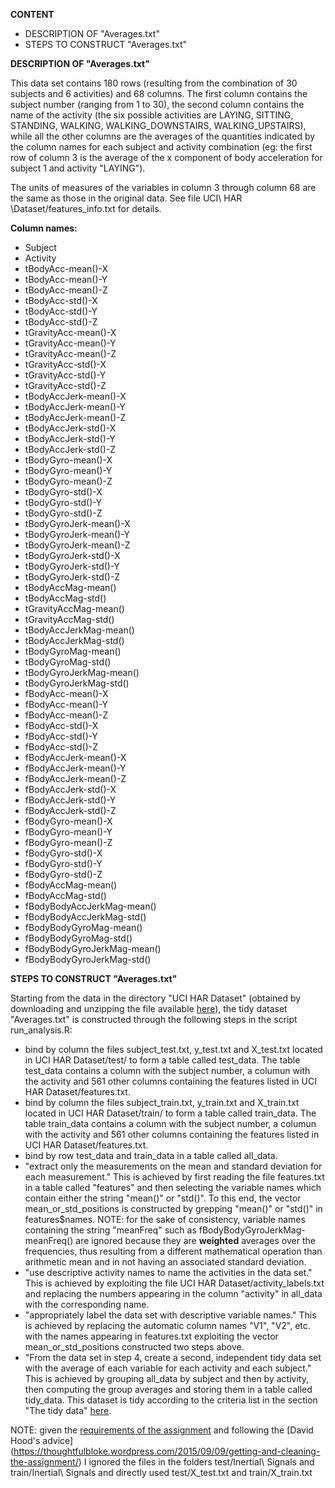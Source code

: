 **CONTENT**
-  DESCRIPTION OF "Averages.txt"
-  STEPS TO CONSTRUCT "Averages.txt" 

**DESCRIPTION OF "Averages.txt"**

This data set contains 180 rows (resulting from the combination of 30 subjects and 6 activities) and 68 columns. 
The first column contains the subject number (ranging from 1 to 30), the second column contains the name of the activity (the six possible activities are  LAYING, SITTING, STANDING, WALKING, WALKING_DOWNSTAIRS, WALKING_UPSTAIRS), while all the other columns are the averages of the quantities indicated by the column names for each subject and activity combination  (eg: the first row of column 3 is the average of the x component of body acceleration for subject 1 and activity "LAYING"). 

The units of measures of the variables in column 3 through column 68 are the same as those in the original data. 
See file UCI\ HAR \Dataset/features_info.txt for details. 

**Column names:**
-  Subject 
-  Activity 
-  tBodyAcc-mean()-X
-  tBodyAcc-mean()-Y
-  tBodyAcc-mean()-Z
-  tBodyAcc-std()-X
-  tBodyAcc-std()-Y
-  tBodyAcc-std()-Z
-  tGravityAcc-mean()-X
-  tGravityAcc-mean()-Y
-  tGravityAcc-mean()-Z
-  tGravityAcc-std()-X
-  tGravityAcc-std()-Y
-  tGravityAcc-std()-Z
-  tBodyAccJerk-mean()-X
-  tBodyAccJerk-mean()-Y
-  tBodyAccJerk-mean()-Z
-  tBodyAccJerk-std()-X
-  tBodyAccJerk-std()-Y
-  tBodyAccJerk-std()-Z
-  tBodyGyro-mean()-X
-  tBodyGyro-mean()-Y
-  tBodyGyro-mean()-Z
-  tBodyGyro-std()-X
-  tBodyGyro-std()-Y
-  tBodyGyro-std()-Z
-  tBodyGyroJerk-mean()-X
-  tBodyGyroJerk-mean()-Y
-  tBodyGyroJerk-mean()-Z
-  tBodyGyroJerk-std()-X
-  tBodyGyroJerk-std()-Y
-  tBodyGyroJerk-std()-Z
-  tBodyAccMag-mean()
-  tBodyAccMag-std()
-  tGravityAccMag-mean()
-  tGravityAccMag-std()
-  tBodyAccJerkMag-mean()
-  tBodyAccJerkMag-std()
-  tBodyGyroMag-mean()
-  tBodyGyroMag-std()
-  tBodyGyroJerkMag-mean()
-  tBodyGyroJerkMag-std()
-  fBodyAcc-mean()-X
-  fBodyAcc-mean()-Y
-  fBodyAcc-mean()-Z
-  fBodyAcc-std()-X
-  fBodyAcc-std()-Y
-  fBodyAcc-std()-Z
-  fBodyAccJerk-mean()-X
-  fBodyAccJerk-mean()-Y
-  fBodyAccJerk-mean()-Z
-  fBodyAccJerk-std()-X
-  fBodyAccJerk-std()-Y
-  fBodyAccJerk-std()-Z
-  fBodyGyro-mean()-X
-  fBodyGyro-mean()-Y
-  fBodyGyro-mean()-Z
-  fBodyGyro-std()-X
-  fBodyGyro-std()-Y
-  fBodyGyro-std()-Z
-  fBodyAccMag-mean()
-  fBodyAccMag-std()
-  fBodyBodyAccJerkMag-mean()
-  fBodyBodyAccJerkMag-std()
-  fBodyBodyGyroMag-mean()
-  fBodyBodyGyroMag-std()
-  fBodyBodyGyroJerkMag-mean()
-  fBodyBodyGyroJerkMag-std()


**STEPS TO CONSTRUCT "Averages.txt"** 

Starting from the data in the directory "UCI HAR Dataset" (obtained by downloading and unzipping the file available [here](https://d396qusza40orc.cloudfront.net/getdata%2Fprojectfiles%2FUCI%20HAR%20Dataset.zip)), the tidy dataset "Averages.txt" is constructed through the following steps in the script run_analysis.R:

- bind by column the files subject_test.txt, y_test.txt and X_test.txt located in UCI HAR Dataset/test/ to form a table called test_data. The table test_data contains a column with the subject number, a columun with the activity and 561 other columns containing the features listed in UCI HAR Dataset/features.txt.
- bind by column the files subject_train.txt, y_train.txt and X_train.txt located in UCI HAR Dataset/train/ to form a table called train_data. The table train_data contains a column with the subject number, a columun with the activity and 561 other columns containing the features listed in UCI HAR Dataset/features.txt.
- bind by row test_data and train_data in a table called all_data. 
- "extract only the measurements on the mean and standard deviation for each measurement." This is achieved by first reading the file features.txt in a table called "features" and then selecting the variable names which contain either the string "mean()" or "std()". To this end, the vector mean_or_std_positions is constructed by grepping "mean()" or "std()" in features$names.  NOTE: for the sake of consistency, variable names containing the string "meanFreq" such as fBodyBodyGyroJerkMag-meanFreq() are ignored because they are **weighted** averages over the frequencies, thus resulting from a  different mathematical operation than arithmetic mean and in not having an associated standard deviation. 
- "use descriptive activity names to name the activities in the data set." This is achieved by exploiting the file UCI HAR Dataset/activity_labels.txt and replacing the numbers appearing in the column "activity" in all_data with the corresponding name.
- "appropriately label the data set with descriptive variable names." This is achieved by replacing the automatic column names "V1", "V2", etc. with the names appearing in features.txt exploiting the vector mean_or_std_positions constructed two steps above.
- "From the data set in step 4, create a second, independent tidy data set with the average of each variable for each activity and each subject." This is achieved by grouping all_data by subject and then by activity, then computing the group averages and storing them in a table called tidy_data. This dataset is tidy according to the criteria list in the section "The tidy data" [here](https://github.com/DataScienceSpecialization/courses/blob/master/03_GettingData/01_03_componentsOfTidyData/index.Rmd).


NOTE: given the [requirements of the assignment](https://www.coursera.org/learn/data-cleaning/peer/FIZtT/getting-and-cleaning-data-course-project) and following the [David Hood's advice] (https://thoughtfulbloke.wordpress.com/2015/09/09/getting-and-cleaning-the-assignment/) I ignored the files in the folders test/Inertial\ Signals and train/Inertial\ Signals and directly used test/X_test.txt and train/X_train.txt 







